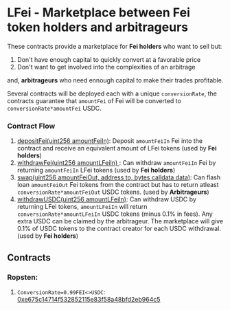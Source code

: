 # LFei - Marketplace between Fei token holders and arbitrageurs 

These contracts provide a marketplace for **Fei holders** who want to sell but:
1. Don't have enough capital to quickly convert at a favorable price
2. Don't want to get involved into the complexities of an arbitrage

and, **arbitrageurs** who need ennough capital to make their trades profitable.

Several contracts will be deployed each with a unique `conversionRate`, the contracts guarantee that `amountFei` of Fei will be converted to `conversionRate*amountFei` USDC.

### Contract Flow
1. [depositFei(uint256 amountFeiIn)](https://github.com/ankitchiplunkar/lfei-core/blob/master/contracts/LFeiPair.sol#L37): Deposit `amountFeiIn` Fei into the contract and receive an equivalent amount of LFei tokens (used by **Fei holders**)
2. [withdrawFei(uint256 amountLFeiIn) ](https://github.com/ankitchiplunkar/lfei-core/blob/master/contracts/LFeiPair.sol#L43): Can withdraw `amountFeiIn` Fei by returning `amountFeiIn` LFei tokens (used by **Fei holders**)
3. [swap(uint256 amountFeiOut, address to, bytes calldata data)](https://github.com/ankitchiplunkar/lfei-core/blob/master/contracts/LFeiPair.sol#L58): Can flash loan `amountFeiOut` Fei tokens from the contract but has to return atleast `conversionRate*amountFeiOut` USDC tokens. (used by **Arbitrageurs**)
4. [withdrawUSDC(uint256 amountLFeiIn)](https://github.com/ankitchiplunkar/lfei-core/blob/master/contracts/LFeiPair.sol#L49): Can withdraw USDC by returning LFei tokens, `amountLFeiIn` will return `conversionRate*amountLFeiIn` USDC tokens (minus 0.1% in fees). Any extra USDC can be claimed by the arbitrageur. The marketplace will give 0.1% of USDC tokens to the contract creator for each USDC withdrawal. (used by **Fei holders**)

## Contracts
### Ropsten:
1. `ConversionRate=0.99FEI<>USDC`: [0xe675c14714f532852115e83f58a48bfd2eb964c5](https://ropsten.etherscan.io/address/0xe675c14714f532852115e83f58a48bfd2eb964c5)
